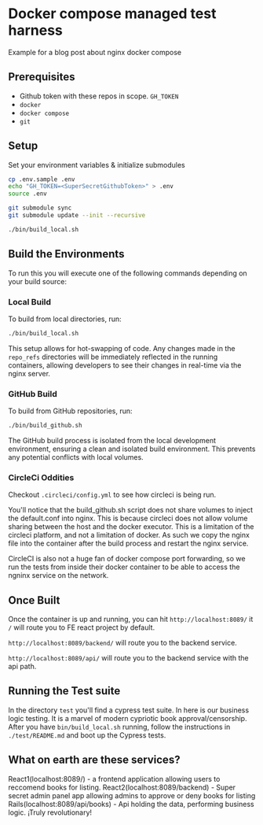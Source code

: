 # Docker compose managed test harness

Example for a blog post about nginx docker compose

## Prerequisites
- Github token with these repos in scope. `GH_TOKEN`
- `docker`
- `docker compose`
- `git`

## Setup
Set your environment variables & initialize submodules
```bash
cp .env.sample .env
echo "GH_TOKEN=<SuperSecretGithubToken>" > .env
source .env

git submodule sync
git submodule update --init --recursive

./bin/build_local.sh
```


## Build the Environments

To run this you will execute one of the following commands depending on your build source:

### Local Build

To build from local directories, run:

```bash
./bin/build_local.sh
```

This setup allows for hot-swapping of code. Any changes made in the `repo_refs` directories will be immediately reflected in the running containers, allowing developers to see their changes in real-time via the nginx server.

### GitHub Build

To build from GitHub repositories, run:

```bash
./bin/build_github.sh
```

The GitHub build process is isolated from the local development environment, ensuring a clean and isolated build environment. This prevents any potential conflicts with local volumes.

### CircleCi Oddities

Checkout `.circleci/config.yml` to see how circleci is being run.

You'll notice that the build_github.sh script does not share volumes to inject the default.conf into nginx. This is because circleci does not allow volume sharing between the host and the docker executor. This is a limitation of the circleci platform, and not a limitation of docker.
As such we copy the nginx file into the container after the build process and restart the nginx service.

CircleCI is also not a huge fan of docker compose port forwarding, so we run the tests from inside their docker container to be able to access the ngninx service on the network.

## Once Built

Once the container is up and running, you can hit `http://localhost:8089/` it `/` will route you to FE react project by default.

`http://localhost:8089/backend/` will route you to the backend service.

`http://localhost:8089/api/` will route you to the backend service with the api path.


## Running the Test suite

In the directory `test` you'll find a cypress test suite. In here is our business logic testing. It is a marvel of modern cypriotic book approval/censorship.  After you have `bin/build_local.sh` running, follow the instructions in `./test/README.md` and boot up the Cypress tests.

## What on earth are these services?
React1(localhost:8089/) - a frontend application allowing users to reccomend books for listing.
React2(localhost:8089/backend) - Super secret admin panel app allowing admins to approve or deny books for listing
Rails(localhost:8089/api/books) - Api holding the data, performing business logic. ¡Truly revolutionary!
